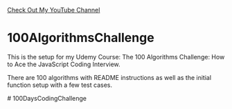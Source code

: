 <a href='https://www.YouTube.com/CodingTutorials360'>Check Out My YouTube Channel </a>

# 100AlgorithmsChallenge


<p>This is the setup for my Udemy Course: The 100 Algorithms Challenge: How to Ace the JavaScript Coding Interview.</p>
<p>There are 100 algorithms with README instructions as well as the initial function setup with a few test cases.</p>
# 100DaysCodingChallenge
